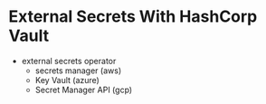 # External Secrets With HashCorp Vault
- external secrets operator
    - secrets manager (aws)
    - Key Vault (azure)
    - Secret Manager API (gcp)
